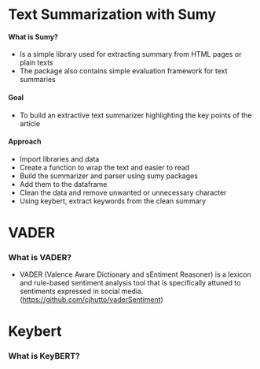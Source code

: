 # Text Summarization with Sumy

#### What is Sumy?

+ Is a simple library used for extracting summary from HTML pages or plain texts
+ The package also contains simple evaluation framework for text summaries

#### Goal

+ To build an extractive text summarizer highlighting the key points of the article

#### Approach

+ Import libraries and data
+ Create a function to wrap the text and easier to read
+ Build the summarizer and parser using sumy packages
+ Add them to the dataframe
+ Clean the data and remove unwanted or unnecessary character
+ Using keybert, extract keywords from the clean summary

# VADER

### What is VADER?

+ VADER (Valence Aware Dictionary and sEntiment Reasoner) is a lexicon and rule-based sentiment analysis tool that is specifically attuned to sentiments expressed in social media. (https://github.com/cjhutto/vaderSentiment)

# Keybert

### What is KeyBERT?
